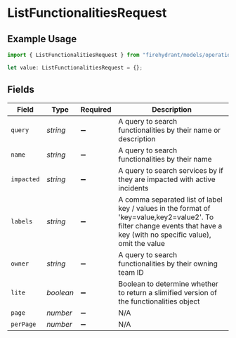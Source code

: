 # ListFunctionalitiesRequest

## Example Usage

```typescript
import { ListFunctionalitiesRequest } from "firehydrant/models/operations";

let value: ListFunctionalitiesRequest = {};
```

## Fields

| Field                                                                                                                                                                   | Type                                                                                                                                                                    | Required                                                                                                                                                                | Description                                                                                                                                                             |
| ----------------------------------------------------------------------------------------------------------------------------------------------------------------------- | ----------------------------------------------------------------------------------------------------------------------------------------------------------------------- | ----------------------------------------------------------------------------------------------------------------------------------------------------------------------- | ----------------------------------------------------------------------------------------------------------------------------------------------------------------------- |
| `query`                                                                                                                                                                 | *string*                                                                                                                                                                | :heavy_minus_sign:                                                                                                                                                      | A query to search functionalities by their name or description                                                                                                          |
| `name`                                                                                                                                                                  | *string*                                                                                                                                                                | :heavy_minus_sign:                                                                                                                                                      | A query to search functionalities by their name                                                                                                                         |
| `impacted`                                                                                                                                                              | *string*                                                                                                                                                                | :heavy_minus_sign:                                                                                                                                                      | A query to search services by if they are impacted with active incidents                                                                                                |
| `labels`                                                                                                                                                                | *string*                                                                                                                                                                | :heavy_minus_sign:                                                                                                                                                      | A comma separated list of label key / values in the format of 'key=value,key2=value2'. To filter change events that have a key (with no specific value), omit the value |
| `owner`                                                                                                                                                                 | *string*                                                                                                                                                                | :heavy_minus_sign:                                                                                                                                                      | A query to search functionalities by their owning team ID                                                                                                               |
| `lite`                                                                                                                                                                  | *boolean*                                                                                                                                                               | :heavy_minus_sign:                                                                                                                                                      | Boolean to determine whether to return a slimified version of the functionalities object                                                                                |
| `page`                                                                                                                                                                  | *number*                                                                                                                                                                | :heavy_minus_sign:                                                                                                                                                      | N/A                                                                                                                                                                     |
| `perPage`                                                                                                                                                               | *number*                                                                                                                                                                | :heavy_minus_sign:                                                                                                                                                      | N/A                                                                                                                                                                     |